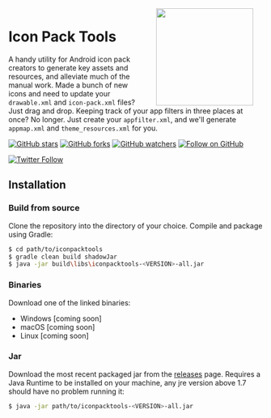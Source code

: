 <img src="https://github.com/rektdeckard/iconpacktools/blob/master/src/main/resources/bolt.png" width="192" align="right" hspace="20" />

# Icon Pack Tools
A handy utility for Android icon pack creators to generate key assets and resources, and alleviate much of the manual work. Made a bunch of new icons and need to update your `drawable.xml` and `icon-pack.xml` files? Just drag and drop. Keeping track of your app filters in three places at once? No longer. Just create your `appfilter.xml`, and we'll generate `appmap.xml` and `theme_resources.xml` for you.

[![GitHub stars](https://img.shields.io/github/stars/rektdeckard/phosphor.svg?style=flat-square&label=Star)](https://github.com/rektdeckard/phorphor)
[![GitHub forks](https://img.shields.io/github/forks/rektdeckard/phosphor.svg?style=flat-square&label=Fork)](https://github.com/rektdeckard/phorphorfork)
[![GitHub watchers](https://img.shields.io/github/watchers/rektdeckard/phosphor.svg?style=flat-square&label=Watch)](https://github.com/rektdeckard/phorphor)
[![Follow on GitHub](https://img.shields.io/github/followers/rektdeckard.svg?style=flat-square&label=Follow)](https://github.com/rektdeckard)

[![Twitter Follow](https://img.shields.io/twitter/follow/friedtm.svg?style=flat-square)](https://twitter.com/friedtm)

## Installation

### Build from source
Clone the repository into the directory of your choice. Compile and package using Gradle:
```bash
$ cd path/to/iconpacktools
$ gradle clean build shadowJar
$ java -jar build\libs\iconpacktools-<VERSION>-all.jar
```
### Binaries
Download one of the linked binaries:

- Windows [coming soon]
- macOS [coming soon]
- Linux [coming soon]
  
### Jar
Download the most recent packaged jar from the [releases](https://github.com/rektdeckard/iconpacktools/releases) page. Requires a Java Runtime to be installed on your machine, any jre version above 1.7 should have no problem running it:
```bash
$ java -jar path/to/iconpacktools-<VERSION>-all.jar
```
